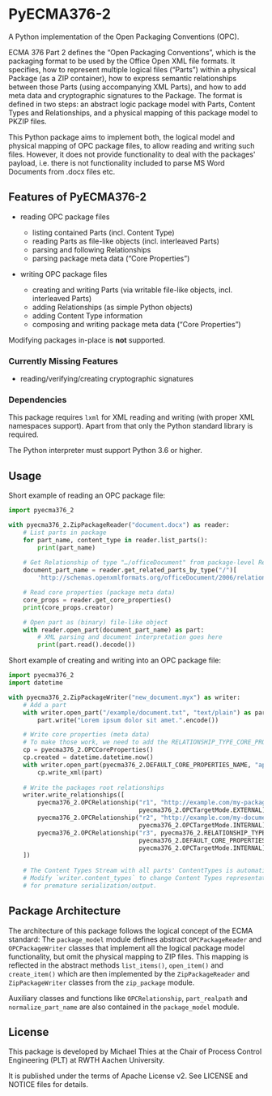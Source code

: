 
# PyECMA376-2

A Python implementation of the Open Packaging Conventions (OPC).

ECMA 376 Part 2 defines the “Open Packaging Conventions”, which is the packaging format to be used by the Office Open XML file formats.
It specifies, how to represent multiple logical files (“Parts”) within a physical Package (as a ZIP container), how to express semantic relationships between those Parts (using accompanying XML Parts), and how to add meta data and cryptographic signatures to the Package.
The format is defined in two steps: an abstract logic package model with Parts, Content Types and Relationships, and a physical mapping of this package model to PKZIP files.

This Python package aims to implement both, the logical model and physical mapping of OPC package files, to allow reading and writing such files.
However, it does not provide functionality to deal with the packages' payload, i.e. there is not functionality included to parse MS Word Documents from .docx files etc.


## Features of PyECMA376-2

* reading OPC package files
  * listing contained Parts (incl. Content Type)
  * reading Parts as file-like objects (incl. interleaved Parts)
  * parsing and following Relationships
  * parsing package meta data (“Core Properties”)

* writing OPC package files
  * creating and writing Parts (via writable file-like objects, incl. interleaved Parts)
  * adding Relationships (as simple Python objects)
  * adding Content Type information
  * composing and writing package meta data (“Core Properties”)

Modifying packages in-place is **not** supported.


### Currently Missing Features

* reading/verifying/creating cryptographic signatures


### Dependencies

This package requires `lxml` for XML reading and writing (with proper XML namespaces support).
Apart from that only the Python standard library is required.

The Python interpreter must support Python 3.6 or higher.


## Usage

Short example of reading an OPC package file:

```python
import pyecma376_2

with pyecma376_2.ZipPackageReader("document.docx") as reader:
    # List parts in package
    for part_name, content_type in reader.list_parts():
        print(part_name)
    
    # Get Relationship of type "…/officeDocument" from package-level Relationships
    document_part_name = reader.get_related_parts_by_type("/")[
        'http://schemas.openxmlformats.org/officeDocument/2006/relationships/officeDocument'][0]

    # Read core properties (package meta data)
    core_props = reader.get_core_properties()
    print(core_props.creator)

    # Open part as (binary) file-like object
    with reader.open_part(document_part_name) as part:
        # XML parsing and document interpretation goes here
        print(part.read().decode())
```

Short example of creating and writing into an OPC package file:

```python
import pyecma376_2
import datetime

with pyecma376_2.ZipPackageWriter("new_document.myx") as writer:
    # Add a part
    with writer.open_part("/example/document.txt", "text/plain") as part:
        part.write("Lorem ipsum dolor sit amet.".encode())

    # Write core properties (meta data)
    # To make those work, we need to add the RELATIONSHIP_TYPE_CORE_PROPERTIES relationship below. 
    cp = pyecma376_2.OPCCoreProperties()
    cp.created = datetime.datetime.now()
    with writer.open_part(pyecma376_2.DEFAULT_CORE_PROPERTIES_NAME, "application/xml") as part:
        cp.write_xml(part)
    
    # Write the packages root relationships
    writer.write_relationships([
        pyecma376_2.OPCRelationship("r1", "http://example.com/my-package-relationship-id", "http://example.com",
                                    pyecma376_2.OPCTargetMode.EXTERNAL),
        pyecma376_2.OPCRelationship("r2", "http://example.com/my-document-rel", "example/document.txt",
                                    pyecma376_2.OPCTargetMode.INTERNAL),
        pyecma376_2.OPCRelationship("r3", pyecma376_2.RELATIONSHIP_TYPE_CORE_PROPERTIES,
                                    pyecma376_2.DEFAULT_CORE_PROPERTIES_NAME,
                                    pyecma376_2.OPCTargetMode.INTERNAL),
    ])
    
    # The Content Types Stream with all parts' ContentTypes is automatically added when closing the package
    # Modify `writer.content_types` to change Content Types representation and use `writer.write_content_types_stream()`
    # for premature serialization/output.
```


## Package Architecture

The architecture of this package follows the logical concept of the ECMA standard:
The `package_model` module defines abstract `OPCPackageReader` and `OPCPackageWriter` classes that implement all the logical package model functionality, but omit the physical mapping to ZIP files.
This mapping is reflected in the abstract methods `list_items()`, `open_item()` and `create_item()` which are then implemented by the `ZipPackageReader` and `ZipPackageWriter` classes from the `zip_package` module.

Auxiliary classes and functions like `OPCRelationship`, `part_realpath` and `normalize_part_name` are also contained in the `package_model` module.


## License

This package is developed by Michael Thies at the Chair of Process Control Engineering (PLT) at RWTH Aachen University.

It is published under the terms of Apache License v2.
See LICENSE and NOTICE files for details.
